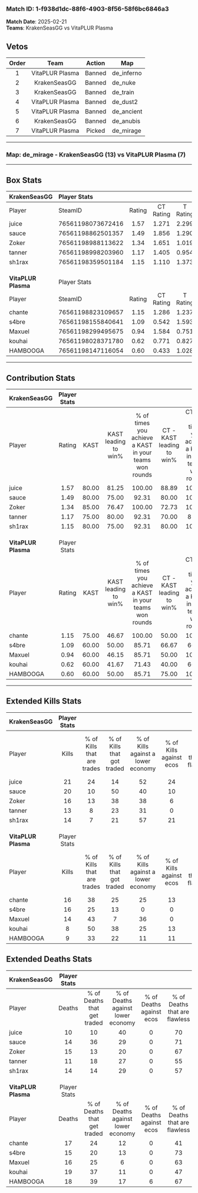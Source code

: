 ### Match ID: 1-f938d1dc-88f6-4903-8f56-58f6bc6846a3  
**Match Date**: 2025-02-21  
**Teams**: KrakenSeasGG vs VitaPLUR Plasma  

## Vetos  

| Order | Team | Action | Map |
| :---: | :--: | :----: | --- |
| 1 | VitaPLUR Plasma | Banned | de_inferno |
| 2 | KrakenSeasGG | Banned | de_nuke |
| 3 | KrakenSeasGG | Banned | de_train |
| 4 | VitaPLUR Plasma | Banned | de_dust2 |
| 5 | VitaPLUR Plasma | Banned | de_ancient |
| 6 | KrakenSeasGG | Banned | de_anubis |
| 7 | VitaPLUR Plasma | Picked | de_mirage |

---  

### **Map**: de_mirage - KrakenSeasGG (13) vs VitaPLUR Plasma (7)  
---  

## Box Stats  

| **KrakenSeasGG**    | Player Stats      |        |           |          |       |       |       |         |        |      |     |
| :- | :- | :-: | :-: | :-: | :-: | :-: | :-: | :-: | :-: | :-: | :-: |
| Player              | SteamID           | Rating | CT Rating | T Rating | KAST  |  ADR  | Kills | Assists | Deaths | K/D  | HS% |
| juice               | 76561198073672416 |  1.57  |   1.271   |  2.299   | 80.00 | 86.0  |  21   |    1    |   10   | 2.10 | 47  |
| sauce               | 76561198862501357 |  1.49  |   1.856   |  1.290   | 80.00 | 105.7 |  20   |    4    |   14   | 1.43 | 55  |
| Zoker               | 76561198988113622 |  1.34  |   1.651   |  1.019   | 85.00 | 100.1 |  16   |   10    |   15   | 1.07 | 37  |
| tanner              | 76561198998203960 |  1.17  |   1.405   |  0.954   | 75.00 | 80.9  |  13   |    7    |   11   | 1.18 | 30  |
| sh1rax              | 76561198359501184 |  1.15  |   1.110   |  1.373   | 80.00 | 78.3  |  14   |    5    |   14   | 1.00 | 71  |
|                     |                   |        |           |          |       |       |       |         |        |      |     |
|                     |                   |        |           |          |       |       |       |         |        |      |     |
|                     |                   |        |           |          |       |       |       |         |        |      |     |
| **VitaPLUR Plasma** | Player Stats      |        |           |          |       |       |       |         |        |      |     |
| Player              | SteamID           | Rating | CT Rating | T Rating | KAST  |  ADR  | Kills | Assists | Deaths | K/D  | HS% |
| chante              | 76561198823109657 |  1.15  |   1.286   |  1.237   | 75.00 | 90.0  |  16   |    3    |   17   | 0.94 | 81  |
| s4bre               | 76561198155840641 |  1.09  |   0.542   |  1.593   | 60.00 | 85.9  |  16   |    5    |   15   | 1.07 | 43  |
| Maxuel              | 76561198299495675 |  0.94  |   1.584   |  0.751   | 60.00 | 74.0  |  14   |    5    |   16   | 0.88 | 71  |
| kouhai              | 76561198028371780 |  0.62  |   0.771   |  0.827   | 60.00 | 76.3  |   8   |    7    |   19   | 0.42 | 62  |
| HAMBOOGA            | 76561198147116054 |  0.60  |   0.433   |  1.028   | 60.00 | 51.5  |   9   |    6    |   18   | 0.50 | 22  |
---  

## Contribution Stats  

| **KrakenSeasGG**    | Player Stats |       |                      |                                                        |                           |                                                             |                          |                                                            |
| :- | :-: | :-: | :-: | :-: | :-: | :-: | :-: | :-: |
| Player              |    Rating    | KAST  | KAST leading to win% | % of times you achieve a KAST in your teams won rounds | CT - KAST leading to win% | CT - % of times you achieve a KAST in your teams won rounds | T - KAST leading to win% | T - % of times you achieve a KAST in your teams won rounds |
| juice               |     1.57     | 80.00 |        81.25         |                         100.00                         |           88.89           |                           100.00                            |          71.43           |                           100.00                           |
| sauce               |     1.49     | 80.00 |        75.00         |                         92.31                          |           80.00           |                           100.00                            |          66.67           |                           80.00                            |
| Zoker               |     1.34     | 85.00 |        76.47         |                         100.00                         |           72.73           |                           100.00                            |          83.33           |                           100.00                           |
| tanner              |     1.17     | 75.00 |        80.00         |                         92.31                          |           70.00           |                            87.50                            |          100.00          |                           100.00                           |
| sh1rax              |     1.15     | 80.00 |        75.00         |                         92.31                          |           80.00           |                           100.00                            |          66.67           |                           80.00                            |
|                     |              |       |                      |                                                        |                           |                                                             |                          |                                                            |
|                     |              |       |                      |                                                        |                           |                                                             |                          |                                                            |
|                     |              |       |                      |                                                        |                           |                                                             |                          |                                                            |
| **VitaPLUR Plasma** | Player Stats |       |                      |                                                        |                           |                                                             |                          |                                                            |
| Player              |    Rating    | KAST  | KAST leading to win% | % of times you achieve a KAST in your teams won rounds | CT - KAST leading to win% | CT - % of times you achieve a KAST in your teams won rounds | T - KAST leading to win% | T - % of times you achieve a KAST in your teams won rounds |
| chante              |     1.15     | 75.00 |        46.67         |                         100.00                         |           50.00           |                           100.00                            |          44.44           |                           100.00                           |
| s4bre               |     1.09     | 60.00 |        50.00         |                         85.71                          |           66.67           |                            66.67                            |          44.44           |                           100.00                           |
| Maxuel              |     0.94     | 60.00 |        46.15         |                         85.71                          |           50.00           |                           100.00                            |          42.86           |                           75.00                            |
| kouhai              |     0.62     | 60.00 |        41.67         |                         71.43                          |           40.00           |                            66.67                            |          42.86           |                           75.00                            |
| HAMBOOGA            |     0.60     | 60.00 |        50.00         |                         85.71                          |           75.00           |                           100.00                            |          37.50           |                           75.00                            |
---  

## Extended Kills Stats  

| **KrakenSeasGG**    | Player Stats |                            |                            |                                    |                         |                              |                                 |                                       |                    |           |
| :- | :-: | :-: | :-: | :-: | :-: | :-: | :-: | :-: | :-: | :-: |
| Player              |    Kills     | % of Kills that are trades | % of Kills that got traded | % of Kills against a lower economy | % of Kills against ecos | % of Kills that are flawless | % of Kills that are close duels | % of Kills that are assisted by flash | Pistol Round Kills | AWP Kills |
| juice               |      21      |             24             |             14             |                 52                 |           24            |              76              |                5                |                   0                   |         0          |     1     |
| sauce               |      20      |             10             |             50             |                 40                 |           10            |              55              |                5                |                   0                   |         0          |     4     |
| Zoker               |      16      |             13             |             38             |                 38                 |            6            |              56              |               13                |                   0                   |         6          |     1     |
| tanner              |      13      |             8              |             23             |                 31                 |            0            |              46              |               23                |                   0                   |         0          |     0     |
| sh1rax              |      14      |             7              |             21             |                 57                 |           21            |              57              |               21                |                   0                   |         0          |     0     |
|                     |              |                            |                            |                                    |                         |                              |                                 |                                       |                    |           |
|                     |              |                            |                            |                                    |                         |                              |                                 |                                       |                    |           |
|                     |              |                            |                            |                                    |                         |                              |                                 |                                       |                    |           |
| **VitaPLUR Plasma** | Player Stats |                            |                            |                                    |                         |                              |                                 |                                       |                    |           |
| Player              |    Kills     | % of Kills that are trades | % of Kills that got traded | % of Kills against a lower economy | % of Kills against ecos | % of Kills that are flawless | % of Kills that are close duels | % of Kills that are assisted by flash | Pistol Round Kills | AWP Kills |
| chante              |      16      |             38             |             25             |                 25                 |           13            |              63              |                6                |                   6                   |         0          |     2     |
| s4bre               |      16      |             25             |             13             |                 0                  |            0            |              63              |                0                |                   6                   |         4          |     3     |
| Maxuel              |      14      |             43             |             7              |                 36                 |            0            |              71              |               14                |                   0                   |         0          |     3     |
| kouhai              |      8       |             50             |             38             |                 25                 |           13            |              50              |                0                |                   0                   |         0          |     1     |
| HAMBOOGA            |      9       |             33             |             22             |                 11                 |           11            |              67              |               11                |                   0                   |         0          |     1     |
## Extended Deaths Stats  

| **KrakenSeasGG**    | Player Stats |                             |                                   |                          |                               |                            |                           |               |
| :- | :-: | :-: | :-: | :-: | :-: | :-: | :-: | :-: |
| Player              |    Deaths    | % of Deaths that get traded | % of Deaths against lower economy | % of Deaths against ecos | % of Deaths that are flawless | % of Deaths that are close | % of Deaths while blinded | Deaths to AWP |
| juice               |      10      |             10              |                40                 |            0             |              70               |             10             |            20             |       1       |
| sauce               |      14      |             36              |                29                 |            0             |              71               |             7              |             0             |       0       |
| Zoker               |      15      |             13              |                20                 |            0             |              67               |             0              |             0             |       0       |
| tanner              |      11      |             18              |                27                 |            0             |              55               |             9              |             0             |       1       |
| sh1rax              |      14      |             14              |                29                 |            0             |              57               |             7              |             0             |       2       |
|                     |              |                             |                                   |                          |                               |                            |                           |               |
|                     |              |                             |                                   |                          |                               |                            |                           |               |
|                     |              |                             |                                   |                          |                               |                            |                           |               |
| **VitaPLUR Plasma** | Player Stats |                             |                                   |                          |                               |                            |                           |               |
| Player              |    Deaths    | % of Deaths that get traded | % of Deaths against lower economy | % of Deaths against ecos | % of Deaths that are flawless | % of Deaths that are close | % of Deaths while blinded | Deaths to AWP |
| chante              |      17      |             24              |                12                 |            0             |              41               |             12             |             0             |       0       |
| s4bre               |      15      |             20              |                13                 |            0             |              73               |             7              |             0             |       1       |
| Maxuel              |      16      |             25              |                 6                 |            0             |              63               |             13             |             0             |       2       |
| kouhai              |      19      |             37              |                11                 |            0             |              47               |             11             |             0             |       0       |
| HAMBOOGA            |      18      |             39              |                17                 |            6             |              67               |             17             |             0             |       3       |
